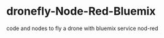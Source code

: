 dronefly-Node-Red-Bluemix
=========================

code and nodes to fly a drone with bluemix service nod-red 
